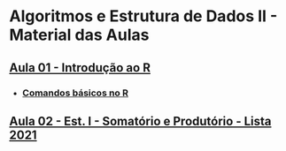 # Algoritmos e Estrutura de Dados II - Material das Aulas

## [Aula 01 - Introdução ao R](https://github.com/gustavowillam/AEDII/blob/main/slides/1-Apresentacao%20Disciplina.pdf)

* ### [Comandos básicos no R](https://github.com/gustavowillam/AEDII/blob/main/programas/R_basico.R)

## [Aula 02 - Est. I - Somatório e Produtório - Lista 2021](https://github.com/gustavowillam/AEDII/blob/main/slides/1-Apresentacao%20Disciplina.pdf)

